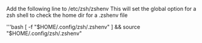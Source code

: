 Add the following line to /etc/zsh/zshenv
This will set the global option for a zsh shell to check the home dir for a .zshenv file

'''bash
[ -f "$HOME/.config/zsh/.zshenv" ] && source "$HOME/.config/zsh/.zshenv"

